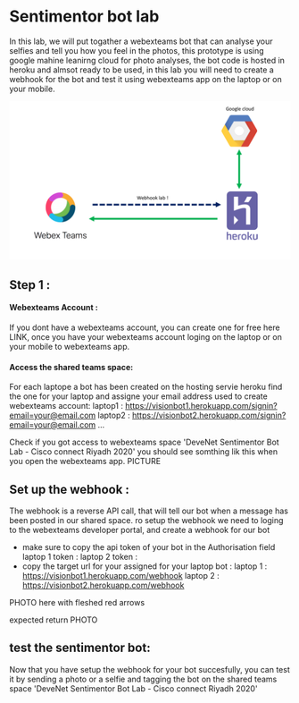 # Sentimentor bot lab
In this lab, we will put togather a webexteams bot that can analyse your selfies and tell you how you feel in the photos, this prototype is using google mahine leanirng cloud for photo analyses, the bot code is hosted in heroku and almsot ready to be used, in this lab you will need to create a webhook for the bot and test it using webexteams app on the laptop or on your mobile.


![Wiring photo][flow]

[flow]:./flow.png "Wiring photo"



## Step 1 :

#### Webexteams Account :
If you dont have a webexteams account, you can create one for free here LINK, once you have your webexteams account loging on the laptop or on your mobile to webexteams app.

#### Access the shared teams space:
For each laptope a bot has been created on the hosting servie heroku find the one for your laptop and assigne your email address used to create webexteams account:
laptop1 : https://visionbot1.herokuapp.com/signin?email=your@email.com
laptop2 : https://visionbot2.herokuapp.com/signin?email=your@email.com
...

Check if you got access to webexteams space 'DeveNet Sentimentor Bot Lab - Cisco connect Riyadh 2020' you should see somthing lik this when you open the webexteams app.
PICTURE 




## Set up the webhook :
The webhook is a reverse API call, that will tell our bot when a message has been posted in our shared space. 
ro setup the webhook we need to loging to the webexteams developer portal, and create a webhook for our bot
-  make sure to copy the api token of your bot in the Authorisation field  
laptop 1 token : 
laptop 2 token : 
-  copy the target url for your assigned for your laptop bot :
laptop 1 : https://visionbot1.herokuapp.com/webhook
laptop 2 : https://visionbot2.herokuapp.com/webhook

PHOTO here with fleshed red arrows 

expected return PHOTO

## test the sentimentor bot:
Now that you have setup the webhook for your bot succesfully, you can test it by sending a photo or a selfie and tagging the bot on the shared teams space 'DeveNet Sentimentor Bot Lab - Cisco connect Riyadh 2020' 






